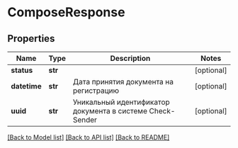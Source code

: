 # ComposeResponse

## Properties
Name | Type | Description | Notes
------------ | ------------- | ------------- | -------------
**status** | **str** |  | [optional] 
**datetime** | **str** | Дата принятия документа на регистрацию | [optional] 
**uuid** | **str** | Уникальный идентификатор документа в системе Check-Sender | [optional] 

[[Back to Model list]](../README.md#documentation-for-models) [[Back to API list]](../README.md#documentation-for-api-endpoints) [[Back to README]](../README.md)


